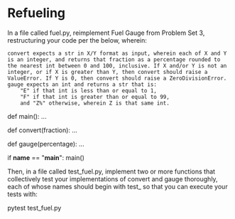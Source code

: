 # Refueling

In a file called fuel.py, reimplement Fuel Gauge from Problem Set 3, restructuring your code per the below, wherein:

    convert expects a str in X/Y format as input, wherein each of X and Y is an integer, and returns that fraction as a percentage rounded to the nearest int between 0 and 100, inclusive. If X and/or Y is not an integer, or if X is greater than Y, then convert should raise a ValueError. If Y is 0, then convert should raise a ZeroDivisionError.
    gauge expects an int and returns a str that is:
        "E" if that int is less than or equal to 1,
        "F" if that int is greater than or equal to 99,
        and "Z%" otherwise, wherein Z is that same int.

def main():
    ...

def convert(fraction):
    ...

def gauge(percentage):
    ...

if __name__ == "__main__":
    main()

Then, in a file called test_fuel.py, implement two or more functions that collectively test your implementations of convert and gauge thoroughly, each of whose names should begin with test_ so that you can execute your tests with:

pytest test_fuel.py
